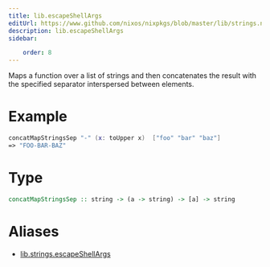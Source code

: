 ```yaml
---
title: lib.escapeShellArgs
editUrl: https://www.github.com/nixos/nixpkgs/blob/master/lib/strings.nix#L167C5
description: lib.escapeShellArgs
sidebar:

    order: 8
---
```


Maps a function over a list of strings and then concatenates the
result with the specified separator interspersed between
elements.

# Example

```nix
concatMapStringsSep "-" (x: toUpper x)  ["foo" "bar" "baz"]
=> "FOO-BAR-BAZ"
```

# Type

```haskell
concatMapStringsSep :: string -> (a -> string) -> [a] -> string
```


# Aliases

- [lib.strings.escapeShellArgs](reference/lib/strings/lib-strings-escapeShellArgs)


